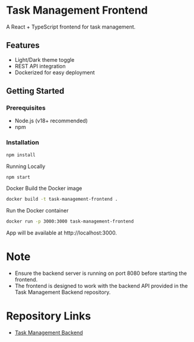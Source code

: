 # Task Management Frontend

A React + TypeScript frontend for task management.

## Features

- Light/Dark theme toggle
- REST API integration
- Dockerized for easy deployment

## Getting Started

### Prerequisites

- Node.js (v18+ recommended)
- npm

### Installation

```sh
npm install
```

Running Locally

```sh
npm start
```

Docker
Build the Docker image

```sh
docker build -t task-management-frontend .
```

Run the Docker container

```sh
docker run -p 3000:3000 task-management-frontend
```

App will be available at http://localhost:3000.

# Note
- Ensure the backend server is running on port 8080 before starting the frontend.
- The frontend is designed to work with the backend API provided in the Task Management Backend repository.

# Repository Links
- [Task Management Backend](https://github.com/OmarAtef10/Task-Management-BE)
